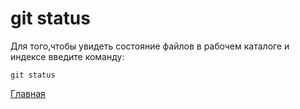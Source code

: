 <h1>git status</h1>

Для того,чтобы увидеть состояние файлов в рабочем каталоге и индексе введите команду:

```
git status
```

[Главная](/readme.md)